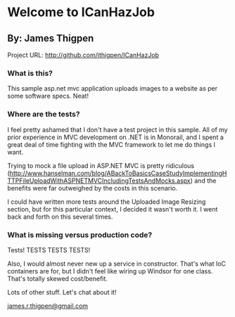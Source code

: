 # Welcome to ICanHazJob #

## By: James Thigpen ##
Project URL: http://github.com/jthigpen/ICanHazJob

### What is this? ###

This sample asp.net mvc application uploads images to a website as per some 
software specs. Neat!

### Where are the tests? ###

I feel pretty ashamed that I don't have a test project in this sample. All of my prior experience in
MVC development on .NET is in Monorail, and I spent a great deal of time fighting with the MVC framework
to let me do things I want.

Trying to mock a file upload in ASP.NET MVC is pretty ridiculous (http://www.hanselman.com/blog/ABackToBasicsCaseStudyImplementingHTTPFileUploadWithASPNETMVCIncludingTestsAndMocks.aspx)
and the benefits were far outweighed by the costs in this scenario.

I could have written more tests around the Uploaded Image Resizing section, but for this 
particular context, I decided it wasn't worth it. I went back and forth on this several times.

### What is missing versus production code? ###

Tests!  TESTS TESTS TESTS!

Also, I would almost never new up a service in constructor. That's what IoC containers are for, but I didn't
feel like wiring up Windsor for one class.  That's totally skewed cost/benefit.

Lots of other stuff.  Let's chat about it!

james.r.thigpen@gmail.com